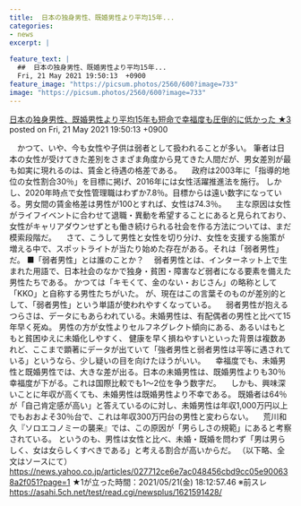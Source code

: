 ```yaml
---
title:  日本の独身男性、既婚男性より平均15年...
categories:
- news
excerpt: |
  
feature_text: |
  ##  日本の独身男性、既婚男性より平均15年...
  Fri, 21 May 2021 19:50:13  +0900
feature_image: "https://picsum.photos/2560/600?image=733"
image: "https://picsum.photos/2560/600?image=733"
---
```


[ 日本の独身男性、既婚男性より平均15年も短命で幸福度も圧倒的に低かった ★3  ](https://asahi.5ch.net/test/read.cgi/newsplus/1621594213/)
posted on Fri, 21 May 2021 19:50:13  +0900

<!--more-->

　かつて、いや、今も女性や子供は弱者として扱われることが多い。 筆者は日本の女性が受けてきた差別をさまざま角度から見てきた人間だが、男女差別が最も如実に現れるのは、賃金と待遇の格差である。 　政府は2003年に「指導的地位の女性割合30％」を目標に掲げ、2016年には女性活躍推進法を施行。 しかし、2020年時点で女性管理職はわずか7.8％。目標からは遠い数字になっている。男女間の賃金格差は男性が100とすれば、女性は74.3％。 　主な原因は女性がライフイベントに合わせて退職・異動を希望することにあると見られており、女性がキャリアダウンせずとも働き続けられる社会を作る方法については、まだ模索段階だ。 　さて、こうして男性と女性を切り分け、女性を支援する施策が増える中で、スポットライトが当たり始めた存在がある。それは「弱者男性」だ。 ■「弱者男性」とは誰のことか？ 　弱者男性とは、インターネット上で生まれた用語で、日本社会のなかで独身・貧困・障害など弱者になる要素を備えた男性たちである。 かつては「キモくて、金のない・おじさん」の略称として「KKO」と自称する男性たちがいた。 が、現在はこの言葉そのものが差別的として、「弱者男性」という単語が使われやすくなっている。 　弱者男性が抱えるつらさは、データにもあらわれている。未婚男性は、有配偶者の男性と比べて15年早く死ぬ。 男性の方が女性よりセルフネグレクト傾向にある、あるいはもともと貧困ゆえに未婚化しやすく、 健康を早く損ねやすいといった背景は複数あれど、ここまで顕著にデータが出ていて「強者男性と弱者男性は平等に遇されている」というなら、少し疑いの目を向けたほうがいい。 　幸福度でも、未婚男性と既婚男性では、大きな差が出る。日本の未婚男性は、既婚男性よりも30％幸福度が下がる。これは国際比較でも1〜2位を争う数字だ。 　しかも、興味深いことに年収が高くても、未婚男性は既婚男性より不幸である。 既婚者は64％が「自己肯定感が高い」と答えているのに対し、未婚男性は年収1,000万円以上でもおおよそ30％台で、これは年収300万円台の男性と変わらない。 　荒川和久『ソロエコノミーの襲来』では、この原因が「男らしさの規範」にあると考察されている。 というのも、男性は女性と比べ、未婚・既婚を問わず「男は男らしく、女は女らしくすべきである」と考える割合が高いからだ。 （以下略、全文はソースにて） https://news.yahoo.co.jp/articles/027712ce6e7ac048456cbd9cc05e900638a2f051?page=1 ★1が立った時間：2021/05/21(金) 18:12:57.46 ※前スレ https://asahi.5ch.net/test/read.cgi/newsplus/1621591428/
